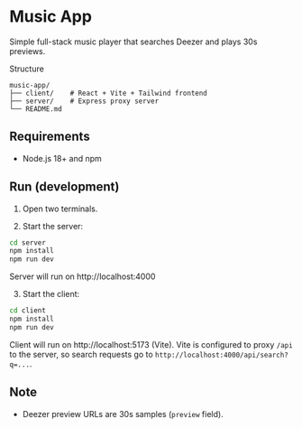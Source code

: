 # Music App

Simple full-stack music player that searches Deezer and plays 30s previews.

Structure
```
music-app/
├── client/    # React + Vite + Tailwind frontend
├── server/    # Express proxy server
└── README.md
```

## Requirements
- Node.js 18+ and npm

## Run (development)
1. Open two terminals.

2. Start the server:
```bash
cd server
npm install
npm run dev
```
Server will run on http://localhost:4000

3. Start the client:
```bash
cd client
npm install
npm run dev
```
Client will run on http://localhost:5173 (Vite). Vite is configured to proxy `/api` to the server, so search requests go to `http://localhost:4000/api/search?q=...`.

## Note
- Deezer preview URLs are 30s samples (`preview` field).
